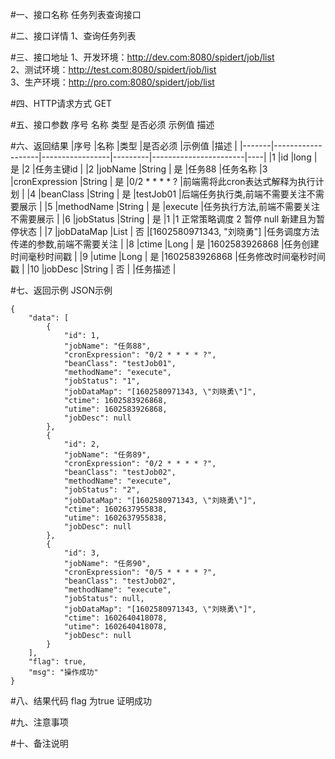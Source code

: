 #一、接口名称
任务列表查询接口

#二、接口详情
1、查询任务列表

#三、接口地址
1、开发环境：http://dev.com:8080/spidert/job/list  
2、测试环境：http://test.com:8080/spidert/job/list  
3、生产环境：http://pro.com:8080/spidert/job/list  

#四、HTTP请求方式
GET

#五、接口参数
序号	名称	类型	是否必须	示例值	描述


#六、返回结果
|序号	|名称	            |类型              |是否必须	|示例值	                |描述 |
|-------|-------------------|-----------------|---------|-----------------------|----|
|1	|id	            |long             | 是	        |2	                    |任务主键id |
|2	|jobName	     |String          | 是	        |任务88                    |任务名称
|3  |cronExpression  |String          | 是         |0/2 * * * * ?            |前端需将此cron表达式解释为执行计划 |
|4  |beanClass       |String          | 是         |testJob01                |后端任务执行类,前端不需要关注不需要展示 |
|5  |methodName      |String          | 是         |execute                 |任务执行方法,前端不需要关注不需要展示 |
|6  |jobStatus       |String          | 是         |1                        |1 正常策略调度 2 暂停 null 新建且为暂停状态 |
|7  |jobDataMap      |List            | 否         |[1602580971343, "刘晓勇"]  |任务调度方法传递的参数,前端不需要关注 |
|8  |ctime           |Long            | 是         |1602583926868             |任务创建时间毫秒时间戳 |
|9  |utime           |Long            | 是         |1602583926868             |任务修改时间毫秒时间戳 |
|10 |jobDesc         |String          | 否          |                        |任务描述 |

#七、返回示例
JSON示例  

  
    {
        "data": [  
            {  
                "id": 1,  
                "jobName": "任务88",
                "cronExpression": "0/2 * * * * ?",
                "beanClass": "testJob01",
                "methodName": "execute",
                "jobStatus": "1",
                "jobDataMap": "[1602580971343, \"刘晓勇\"]",
                "ctime": 1602583926868,
                "utime": 1602583926868,
                "jobDesc": null
            },
            {
                "id": 2,
                "jobName": "任务89",
                "cronExpression": "0/2 * * * * ?",
                "beanClass": "testJob02",
                "methodName": "execute",
                "jobStatus": "2",
                "jobDataMap": "[1602580971343, \"刘晓勇\"]",
                "ctime": 1602637955838,
                "utime": 1602637955838,
                "jobDesc": null
            },
            {
                "id": 3,
                "jobName": "任务90",
                "cronExpression": "0/5 * * * * ?",
                "beanClass": "testJob02",
                "methodName": "execute",
                "jobStatus": null,
                "jobDataMap": "[1602580971343, \"刘晓勇\"]",
                "ctime": 1602640418078,
                "utime": 1602640418078,
                "jobDesc": null
            }
        ],
        "flag": true,
        "msg": "操作成功"
    }

#八、结果代码
flag 为true 证明成功

#九、注意事项

#十、备注说明
